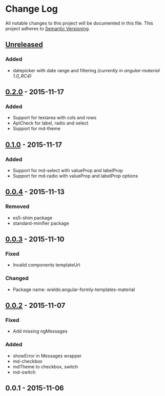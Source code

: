 # Change Log
All notable changes to this project will be documented in this file.
This project adheres to [Semantic Versioning](http://semver.org/).

## [Unreleased]
### Added
- datepicker with date range and filtering _(currently in angular-material 1.0_RC4)_

## [0.2.0] - 2015-11-17
### Added
- Support for textarea with cols and rows
- ApiCheck for label, radio and select
- Support for md-theme

## [0.1.0] - 2015-11-17
### Added
- Support for md-select with valueProp and labelProp
- Support for md-radio with valueProp and labelProp options

## [0.0.4] - 2015-11-13
### Removed
- es5-shim package
- standard-minifier package

## [0.0.3] - 2015-11-10
### Fixed
- Invalid components templateUrl

### Changed
- Package name: wieldo:angular-formly-templates-material

## [0.0.2] - 2015-11-07
### Fixed
- Add missing ngMessages

### Added
- showError in Messages wrapper 
- md-checkbox
- mdTheme to checkbox, switch
- md-switch

## 0.0.1 - 2015-11-06

[Unreleased]: https://github.com/kamilkisiela/meteor-angular-formly-templates-material/compare/v0.2.0...HEAD
[0.2.0]: https://github.com/kamilkisiela/meteor-angular-formly-templates-material/compare/v0.1.0...v0.2.0
[0.1.0]: https://github.com/kamilkisiela/meteor-angular-formly-templates-material/compare/v0.0.4...v0.1.0
[0.0.4]: https://github.com/kamilkisiela/meteor-angular-formly-templates-material/compare/v0.0.3...v0.0.4
[0.0.3]: https://github.com/kamilkisiela/meteor-angular-formly-templates-material/compare/v0.0.2...v0.0.3
[0.0.2]: https://github.com/kamilkisiela/meteor-angular-formly-templates-material/compare/v0.0.1...v0.0.2